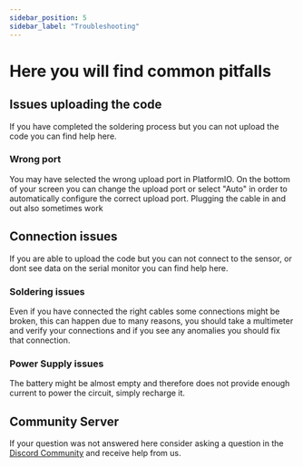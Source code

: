 ```yaml
---
sidebar_position: 5
sidebar_label: "Troubleshooting"
---
```


# Here you will find common pitfalls 
## Issues uploading the code
If you have completed the soldering process but you can not upload the code you can find help here.
### Wrong port
You may have selected the wrong upload port in PlatformIO. On the bottom of your screen you can change the upload port or select "Auto" in order to automatically configure the correct upload port.
Plugging the cable in and out also sometimes work

## Connection issues
If you are able to upload the code but you can not connect to the sensor, or dont see data on the serial monitor you can find help here.
### Soldering issues
Even if you have connected the right cables some connections might be broken, this can happen due to many reasons, you should 
take a multimeter and verify your connections and if you see any anomalies you should fix that connection.
### Power Supply issues
The battery might be almost empty and therefore does not provide enough current to power the circuit, simply recharge it.


## Community Server
If your question was not answered here consider asking a question in the [Discord Community](https://discord.gg/8UvV2dJnPF) and receive help from us.



